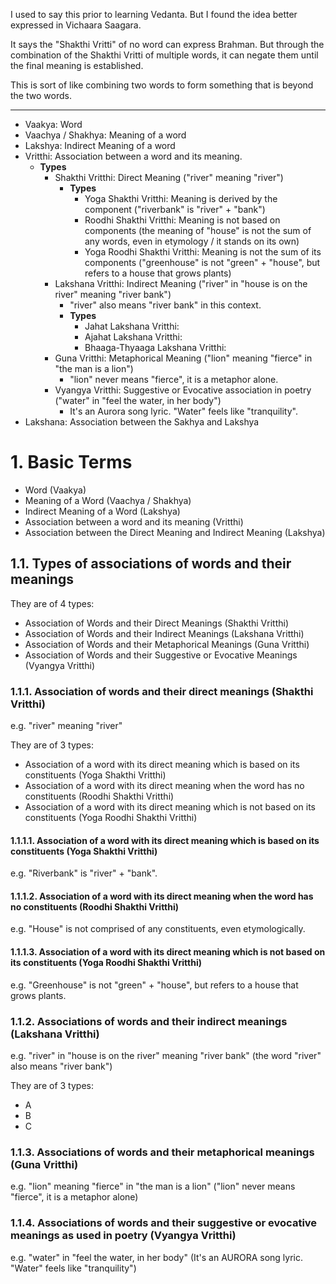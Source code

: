 I used to say this prior to learning Vedanta. But I found the idea better expressed in Vichaara Saagara.

It says the "Shakthi Vritti" of no word can express Brahman. But through the combination of the Shakthi Vritti of multiple words, it can negate them until the final meaning is established.

This is sort of like combining two words to form something that is beyond the two words.

---

- Vaakya: Word
- Vaachya / Shakhya: Meaning of a word
- Lakshya: Indirect Meaning of a word
- Vritthi: Association between a word and its meaning.
	- **Types**
		- Shakthi Vritthi: Direct Meaning ("river" meaning "river")
			- **Types**
				- Yoga Shakthi Vritthi: Meaning is derived by the component ("riverbank" is "river" + "bank")
				- Roodhi Shakthi Vritthi: Meaning is not based on components (the meaning of "house" is not the sum of any words, even in etymology / it stands on its own)
				- Yoga Roodhi Shakthi Vritthi: Meaning is not the sum of its components ("greenhouse" is not "green" + "house", but refers to a house that grows plants)
		- Lakshana Vritthi: Indirect Meaning ("river" in "house is on the river" meaning "river bank")
			- "river" also means "river bank" in this context.
			- **Types**
				- Jahat Lakshana Vritthi: 
				- Ajahat Lakshana Vritthi: 
				- Bhaaga-Thyaaga Lakshana Vritthi: 
		- Guna Vritthi: Metaphorical Meaning ("lion" meaning "fierce" in "the man is a lion")
			- "lion" never means "fierce", it is a metaphor alone.
		- Vyangya Vritthi: Suggestive or Evocative association in poetry ("water" in "feel the water, in her body")
			- It's an Aurora song lyric. "Water" feels like "tranquility".
- Lakshana: Association between the Sakhya and Lakshya

# 1. Basic Terms

- Word (Vaakya)
- Meaning of a Word (Vaachya / Shakhya)
- Indirect Meaning of a Word (Lakshya)
- Association between a word and its meaning (Vritthi)
- Association between the Direct Meaning and Indirect Meaning (Lakshya)
## 1.1. Types of associations of words and their meanings

They are of 4 types:

- Association of Words and their Direct Meanings (Shakthi Vritthi)
- Association of Words and their Indirect Meanings (Lakshana Vritthi)
- Association of Words and their Metaphorical Meanings (Guna Vritthi)
- Association of Words and their Suggestive or Evocative Meanings (Vyangya Vritthi)

### 1.1.1. Association of words and their direct meanings (Shakthi Vritthi)

e.g. "river" meaning "river"

They are of 3 types:

- Association of a word with its direct meaning which is based on its constituents (Yoga Shakthi Vritthi)
- Association of a word with its direct meaning when the word has no constituents (Roodhi Shakthi Vritthi)
- Association of a word with its direct meaning which is not based on its constituents (Yoga Roodhi Shakthi Vritthi)

#### 1.1.1.1. Association of a word with its direct meaning which is based on its constituents (Yoga Shakthi Vritthi)

e.g. "Riverbank" is "river" + "bank".

#### 1.1.1.2. Association of a word with its direct meaning when the word has no constituents (Roodhi Shakthi Vritthi)

e.g. "House" is not comprised of any constituents, even etymologically.
#### 1.1.1.3. Association of a word with its direct meaning which is not based on its constituents (Yoga Roodhi Shakthi Vritthi)

e.g. "Greenhouse" is not "green" + "house", but refers to a house that grows plants.

### 1.1.2. Associations of words and their indirect meanings (Lakshana Vritthi)

e.g. "river" in "house is on the river" meaning "river bank" (the word "river" also means "river bank")

They are of 3 types:

- A
- B
- C
### 1.1.3. Associations of words and their metaphorical meanings (Guna Vritthi)

e.g. "lion" meaning "fierce" in "the man is a lion" ("lion" never means "fierce", it is a metaphor alone)

### 1.1.4. Associations of words and their suggestive or evocative meanings as used in poetry (Vyangya Vritthi)

e.g. "water" in "feel the water, in her body" (It's an AURORA song lyric. "Water" feels like "tranquility")